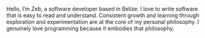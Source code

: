 Hello, I’m Zeb, a software developer based in Belize. I love to write software that is easy to read and understand.
Consistent growth and learning through exploration and experimentation are at the core of my personal philosophy.
I genuinely love programming because it embodies that philosophy.

<!---
zebedeeLewis/zebedeeLewis is a ✨ special ✨ repository because its `README.md` (this file) appears on your GitHub profile.
You can click the Preview link to take a look at your changes.
--->
